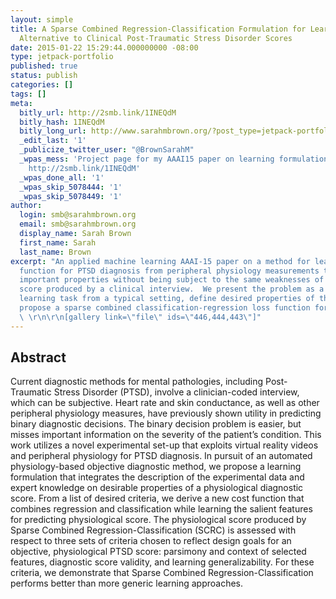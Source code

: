 ```yaml
---
layout: simple
title: A Sparse Combined Regression-Classification Formulation for Learning a Physiological
  Alternative to Clinical Post-Traumatic Stress Disorder Scores
date: 2015-01-22 15:29:44.000000000 -08:00
type: jetpack-portfolio
published: true
status: publish
categories: []
tags: []
meta:
  bitly_url: http://2smb.link/1INEQdM
  bitly_hash: 1INEQdM
  bitly_long_url: http://www.sarahmbrown.org/?post_type=jetpack-portfolio&p=440
  _edit_last: '1'
  _publicize_twitter_user: "@BrownSarahM"
  _wpas_mess: 'Project page for my AAAI15 paper on learning formulation for PTSD diagnosis:
    http://2smb.link/1INEQdM'
  _wpas_done_all: '1'
  _wpas_skip_5078444: '1'
  _wpas_skip_5078449: '1'
author:
  login: smb@sarahmbrown.org
  email: smb@sarahmbrown.org
  display_name: Sarah Brown
  first_name: Sarah
  last_name: Brown
excerpt: "An applied machine learning AAAI-15 paper on a method for learning a scoring
  function for PTSD diagnosis from peripheral physiology measurements that maintains
  important properties without being subject to the same weaknesses of the 'gold standard'
  score produced by a clinical interview.  We present the problem as a slightly modified
  learning task from a typical setting, define desired properties of the method and
  propose a sparse combined classification-regression loss function for learning.
  \ \r\n\r\n[gallery link=\"file\" ids=\"446,444,443\"]"
---
```

## Abstract
Current diagnostic methods for mental pathologies, including Post-Traumatic Stress Disorder (PTSD), involve a clinician-coded interview, which can be subjective. Heart rate and skin conductance, as well as other peripheral physiology measures, have previously shown utility in predicting binary diagnostic decisions. The binary decision problem is easier, but misses important information on the severity of the patient’s condition. This work utilizes a novel experimental set-up that exploits virtual reality videos and peripheral physiology for PTSD diagnosis. In pursuit of an automated physiology-based objective diagnostic method, we propose a learning formulation that integrates the description of the experimental data and expert knowledge on desirable properties of a physiological diagnostic score. From a list of desired criteria, we derive a new cost function that combines regression and classification while learning the salient features for predicting physiological score. The physiological score produced by Sparse Combined Regression-Classification (SCRC) is assessed with respect to three sets of criteria chosen to reflect design goals for an objective, physiological PTSD score: parsimony and context of selected features, diagnostic score validity, and learning generalizability. For these criteria, we demonstrate that Sparse Combined Regression-Classification performs better than more generic learning approaches.

<!---
# Downloads:
[gallery link="file" columns="4" ids="446,444,443,595"]
&nbsp;
&nbsp;
Related Posts:
[display-posts include_excerpt="false" tag="aaai15" wrapper="ul"] --->
